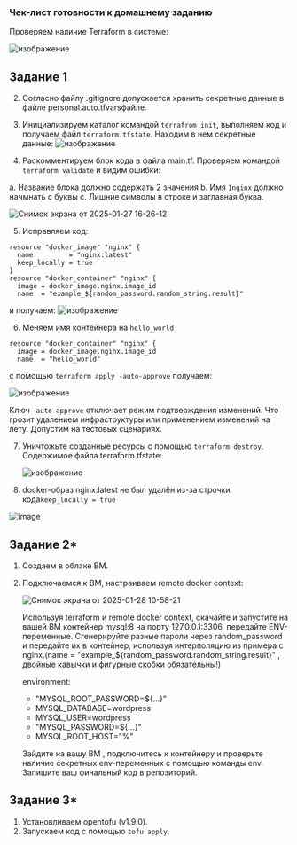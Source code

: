 ### Чек-лист готовности к домашнему заданию
Проверяем наличие Terraform в системе:

![изображение](https://github.com/user-attachments/assets/462e6b45-d99b-49e9-98ba-4bb5084f03aa)

## Задание 1
2. Согласно файлу .gitignore допускается хранить секретные данные в файле personal.auto.tfvarsфайле.

3. Инициализируем каталог командой ```terrafrom init```, выполняем код и получаем файл ```terraform.tfstate```. Находим в нем секретные данные:
![изображение](https://github.com/user-attachments/assets/25120e8a-a3c3-4a40-86ce-594556781ec7)

4. Раскомментируем блок кода в файла main.tf. Проверяем командой ```terraform validate``` и видим ошибки:
   
  a. Название блока должно содержать 2 значения
  b. Имя ```1nginx``` должно начмнать с буквы
  c. Лишние символы в строке и заглавная буква.

![Снимок экрана от 2025-01-27 16-26-12](https://github.com/user-attachments/assets/619e865c-f214-44d3-815c-40cfb10f89dd)

5. Исправляем код:
```   
resource "docker_image" "nginx" {
  name         = "nginx:latest"
  keep_locally = true
}
resource "docker_container" "nginx" {
  image = docker_image.nginx.image_id
  name  = "example_${random_password.random_string.result}"
```
и получаем:
![изображение](https://github.com/user-attachments/assets/916ce30b-1554-42a2-a310-5a252dfa3859)

6. Меняем имя контейнера на ```hello_world``` 
```   
resource "docker_container" "nginx" {
  image = docker_image.nginx.image_id
  name  = "hello_world"
```
с помощью ```terraform apply -auto-approve```  получаем:

![изображение](https://github.com/user-attachments/assets/abc80e2a-bb26-4056-b791-a5e11b4bd567)

Ключ ```-auto-approve``` отключает режим подтверждения изменений. Что грозит удалением инфраструктуры или применением изменений на лету. Допустим на тестовых сценариях.

7. Уничтожьте созданные ресурсы с помощью ```terraform destroy```. Содержимое файла terraform.tfstate:

   ![изображение](https://github.com/user-attachments/assets/1179dfa4-5653-4573-8dad-fa873dbd6da7)

9. docker-образ nginx:latest не был удалён из-за строчки кода```keep_locally = true```

![image](https://github.com/user-attachments/assets/8b5ccd94-d30d-4765-989a-631a59ca09b1)


## Задание 2*
1. Создаем в облаке ВМ.
2. Подключаемся к ВМ, настраиваем remote docker context:
  
   ![Снимок экрана от 2025-01-28 10-58-21](https://github.com/user-attachments/assets/64a3688f-ef2d-4bcc-ab1f-2b31ef59eb9f)

   
    Используя terraform и remote docker context, скачайте и запустите на вашей ВМ контейнер mysql:8 на порту 127.0.0.1:3306, передайте ENV-переменные. Сгенерируйте разные пароли через random_password и передайте их в контейнер, используя интерполяцию из примера с nginx.(name  = "example_${random_password.random_string.result}" , двойные кавычки и фигурные скобки обязательны!)

    environment:
      - "MYSQL_ROOT_PASSWORD=${...}"
      - MYSQL_DATABASE=wordpress
      - MYSQL_USER=wordpress
      - "MYSQL_PASSWORD=${...}"
      - MYSQL_ROOT_HOST="%"

    Зайдите на вашу ВМ , подключитесь к контейнеру и проверьте наличие секретных env-переменных с помощью команды env. Запишите ваш финальный код в репозиторий.

## Задание 3*
1. Установливаем opentofu (v1.9.0).
2. Запускаем код с помощью ```tofu apply```.
